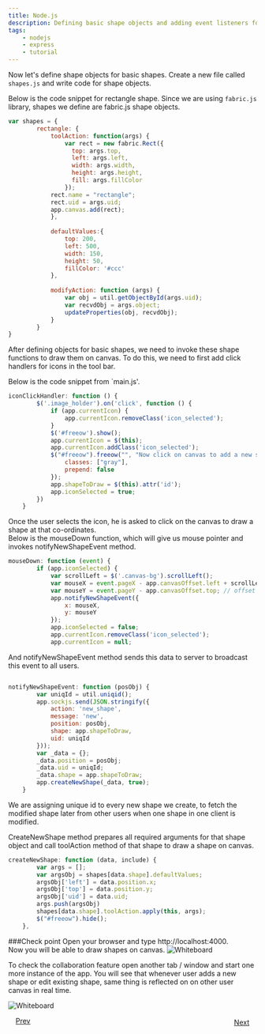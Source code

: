 ```yaml
---
title: Node.js
description: Defining basic shape objects and adding event listeners for shape icons
tags:
    - nodejs
    - express
    - tutorial
---
```


Now let's define shape objects for basic shapes. Create a new file called `shapes.js` and write code for shape objects. 

Below is the code snippet for rectangle shape. Since we are using `fabric.js` library, shapes we define are fabric.js shape objects.

```javascript
var shapes = {
		rectangle: {
			toolAction: function(args) {
				var rect = new fabric.Rect({
				  top: args.top,
				  left: args.left,
				  width: args.width,
				  height: args.height,
				  fill: args.fillColor
				});
			rect.name = "rectangle";	
			rect.uid = args.uid;
			app.canvas.add(rect);		
			},
		
			defaultValues:{
				top: 200,
				left: 500,
				width: 150,
				height: 50,
				fillColor: '#ccc'
			},
			
			modifyAction: function (args) {
				var obj = util.getObjectById(args.uid);
				var recvdObj = args.object;
				updateProperties(obj, recvdObj);
			}			
		}
}
```

After defining objects for basic shapes, we need to invoke these shape functions to draw them on canvas. 
To do this, we need to first add click handlers for icons in the tool bar.

Below is the code snippet from `main.js'.

```javascript
iconClickHandler: function () {
        $('.image_holder').on('click', function () {
            if (app.currentIcon) {
                app.currentIcon.removeClass('icon_selected');
            }
            $('#freeow').show();
            app.currentIcon = $(this);
            app.currentIcon.addClass('icon_selected');
            $("#freeow").freeow("", "Now click on canvas to add a new shape", {
                classes: ["gray"],
                prepend: false
            });
            app.shapeToDraw = $(this).attr('id');
            app.iconSelected = true;
        })
    }

```
Once the user selects the icon, he is asked to click on the canvas to draw a shape at that co-ordinates.
<br>
Below is the mouseDown function, which will give us mouse pointer and invokes notifyNewShapeEvent method.

```javascript
mouseDown: function (event) {
        if (app.iconSelected) {
            var scrollLeft = $('.canvas-bg').scrollLeft();
            var mouseX = event.pageX - app.canvasOffset.left + scrollLeft; // offset X
            var mouseY = event.pageY - app.canvasOffset.top; // offset Y
            app.notifyNewShapeEvent({
                x: mouseX,
                y: mouseY
            });
            app.iconSelected = false;
            app.currentIcon.removeClass('icon_selected');
            app.currentIcon = null;

```
And notifyNewShapeEvent method sends this data to server to broadcast this event to all users.

```javascript

notifyNewShapeEvent: function (posObj) {
        var uniqId = util.uniqid();
        app.sockjs.send(JSON.stringify({
            action: 'new_shape',
            message: 'new',
            position: posObj,
            shape: app.shapeToDraw,
            uid: uniqId
        }));
        var _data = {};
        _data.position = posObj;
        _data.uid = uniqId;
        _data.shape = app.shapeToDraw;
        app.createNewShape(_data, true);
    }

```
We are assigning unique id to every new shape we create, to fetch the modified shape later from other users when one shape in one client is modified.

CreateNewShape method prepares all required arguments for that shape object and call toolAction method of that shape to draw a shape on canvas.

```javascript
createNewShape: function (data, include) {
        var args = [];
        var argsObj = shapes[data.shape].defaultValues;
        argsObj['left'] = data.position.x;
        argsObj['top'] = data.position.y;
        argsObj['uid'] = data.uid;
        args.push(argsObj)
        shapes[data.shape].toolAction.apply(this, args);
        $("#freeow").hide();
    },

```
###Check point
Open your browser and type http://localhost:4000.<br> 
Now you will be able to draw shapes on canvas.
![Whiteboard](/images/screenshots/nodejs-whiteboard/whiteboard-02.png)

To check the collaboration feature open another tab / window and start one more instance of the app. You will see that whenever user adds a new shape or edit existing shape, same thing is reflected on on other user canvas in real time.

![Whiteboard](/images/screenshots/nodejs-whiteboard/whiteboard-03.png)

<p><a class="button-plain" style="padding: 3px 15px;" href="/frameworks/nodejs/nodejs-tutorial/step06-collaboration-client-side.html">Prev</a>  <a class="button-plain" style="padding: 3px 15px; float: right;" href="/frameworks/nodejs/nodejs-tutorial/step08-deploying-whiteboardapp.html">Next</a></p>

